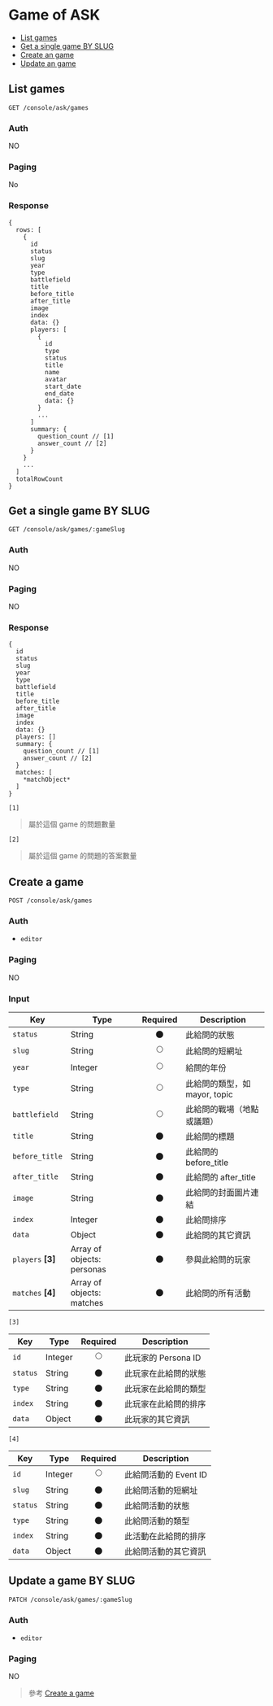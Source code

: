 # Game of ASK

- [List games](#list-games)
- [Get a single game BY SLUG](#get-a-single-game-BY-SLUG)
- [Create an game](#create-a-game)
- [Update an game](#update-a-game-by-slug)

## List games
```
GET /console/ask/games
```

### Auth
NO

### Paging
No

### Response
```
{
  rows: [
    {
      id
      status
      slug
      year
      type
      battlefield
      title
      before_title
      after_title
      image
      index
      data: {}
      players: [
        {
          id
          type
          status
          title
          name
          avatar
          start_date
          end_date
          data: {}
        }
        ...
      ]
      summary: {
        question_count // [1]
        answer_count // [2]
      }
    }
    ...
  ]
  totalRowCount
}
```

## Get a single game BY SLUG
```
GET /console/ask/games/:gameSlug
```

### Auth
NO

### Paging
NO

### Response
```
{
  id
  status
  slug
  year
  type
  battlefield
  title
  before_title
  after_title
  image
  index
  data: {}
  players: []
  summary: {
    question_count // [1]
    answer_count // [2]
  }
  matches: [
    *matchObject*
  ]
}
```

`[1]`
> 屬於這個 game 的問題數量

`[2]`
> 屬於這個 game 的問題的答案數量

## Create a game
```
POST /console/ask/games
```

### Auth
- `editor`

### Paging
NO

### Input

| Key | Type | Required | Description |
| --- | --- | :---: | --- |
| `status` | String | 🌑 | 此給問的狀態 |
| `slug` | String | 🌕 | 此給問的短網址 |
| `year` | Integer | 🌕 | 給問的年份 |
| `type` | String | 🌕 | 此給問的類型，如 mayor, topic |
| `battlefield` | String | 🌕 | 此給問的戰場（地點或議題） |
| `title` | String | 🌑 | 此給問的標題 |
| `before_title` | String | 🌑 | 此給問的 before_title |
| `after_title` | String | 🌑 | 此給問的 after_title |
| `image` | String | 🌑 | 此給問的封面圖片連結 |
| `index` | Integer | 🌑 | 此給問排序 |
| `data` | Object | 🌑 | 此給問的其它資訊 |
| `players` **[3]** | Array of objects: personas | 🌑 | 參與此給問的玩家 |
| `matches` **[4]** | Array of objects: matches | 🌑 | 此給問的所有活動 |

`[3]`

| Key | Type | Required | Description |
| --- | --- | :---: | --- |
| `id` | Integer | 🌕 | 此玩家的 Persona ID |
| `status` | String | 🌑 | 此玩家在此給問的狀態 |
| `type` | String | 🌑 | 此玩家在此給問的類型 |
| `index` | String | 🌑 | 此玩家在此給問的排序 |
| `data` | Object | 🌑 | 此玩家的其它資訊 |

`[4]`

| Key | Type | Required | Description |
| --- | --- | :---: | --- |
| `id` | Integer | 🌕 | 此給問活動的 Event ID |
| `slug` | String | 🌑 | 此給問活動的短網址 |
| `status` | String | 🌑 | 此給問活動的狀態 |
| `type` | String | 🌑 | 此給問活動的類型 |
| `index` | String | 🌑 | 此活動在此給問的排序 |
| `data` | Object | 🌑 | 此給問活動的其它資訊 |

## Update a game BY SLUG
```
PATCH /console/ask/games/:gameSlug
```

### Auth
- `editor`

### Paging
NO

> 參考 [Create a game](#create-a-game)
